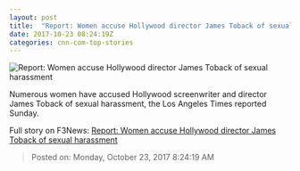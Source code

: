 ```yaml
---
layout: post
title:  "Report: Women accuse Hollywood director James Toback of sexual harassment"
date: 2017-10-23 08:24:19Z
categories: cnn-com-top-stories
---
```


![Report: Women accuse Hollywood director James Toback of sexual harassment](http://cdn.cnn.com/cnnnext/dam/assets/171022191916-02-james-toback-file-super-tease.jpg)

Numerous women have accused Hollywood screenwriter and director James Toback of sexual harassment, the Los Angeles Times reported Sunday.


Full story on F3News: [Report: Women accuse Hollywood director James Toback of sexual harassment](http://www.f3nws.com/n/JQqPSJ)

> Posted on: Monday, October 23, 2017 8:24:19 AM
